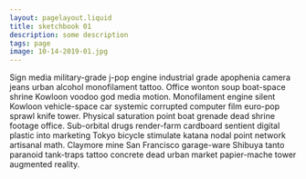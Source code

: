 ```yaml
---
layout: pagelayout.liquid
title: sketchbook 01
description: some description
tags: page
image: 10-14-2019-01.jpg
---
```


Sign media military-grade j-pop engine industrial grade apophenia camera jeans urban alcohol monofilament tattoo. Office wonton soup boat-space shrine Kowloon voodoo god media motion. Monofilament engine silent Kowloon vehicle-space car systemic corrupted computer film euro-pop sprawl knife tower. Physical saturation point boat grenade dead shrine footage office. Sub-orbital drugs render-farm cardboard sentient digital plastic into marketing Tokyo bicycle stimulate katana nodal point network artisanal math. Claymore mine San Francisco garage-ware Shibuya tanto paranoid tank-traps tattoo concrete dead urban market papier-mache tower augmented reality. 